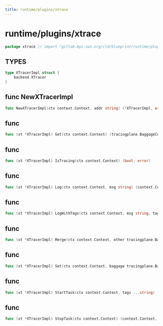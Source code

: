 ```yaml
---
title: runtime/plugins/xtrace
---
```

# runtime/plugins/xtrace
```go
package xtrace // import "gitlab.mpi-sws.org/cld/blueprint/runtime/plugins/xtrace"
```

## TYPES

```go
type XTracerImpl struct {
	backend.XTracer
}
```
## func NewXTracerImpl
```go
func NewXTracerImpl(ctx context.Context, addr string) (*XTracerImpl, error)
```

## func 
```go
func (xt *XTracerImpl) Get(ctx context.Context) (tracingplane.BaggageContext, error)
```

## func 
```go
func (xt *XTracerImpl) IsTracing(ctx context.Context) (bool, error)
```

## func 
```go
func (xt *XTracerImpl) Log(ctx context.Context, msg string) (context.Context, error)
```

## func 
```go
func (xt *XTracerImpl) LogWithTags(ctx context.Context, msg string, tags ...string) (context.Context, error)
```

## func 
```go
func (xt *XTracerImpl) Merge(ctx context.Context, other tracingplane.BaggageContext) (context.Context, error)
```

## func 
```go
func (xt *XTracerImpl) Set(ctx context.Context, baggage tracingplane.BaggageContext) (context.Context, error)
```

## func 
```go
func (xt *XTracerImpl) StartTask(ctx context.Context, tags ...string) (context.Context, error)
```

## func 
```go
func (xt *XTracerImpl) StopTask(ctx context.Context) (context.Context, error)
```


